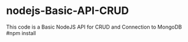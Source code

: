 # nodejs-Basic-API-CRUD
This code is a Basic NodeJS API for CRUD and Connection to MongoDB
#npm install 
